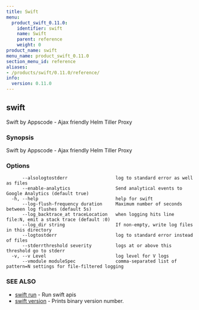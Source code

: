```yaml
---
title: Swift
menu:
  product_swift_0.11.0:
    identifier: swift
    name: Swift
    parent: reference
    weight: 0
product_name: swift
menu_name: product_swift_0.11.0
section_menu_id: reference
aliases:
- /products/swift/0.11.0/reference/
info:
  version: 0.11.0
---
```


## swift

Swift by Appscode - Ajax friendly Helm Tiller Proxy

### Synopsis

Swift by Appscode - Ajax friendly Helm Tiller Proxy

### Options

```
      --alsologtostderr                  log to standard error as well as files
      --enable-analytics                 Send analytical events to Google Analytics (default true)
  -h, --help                             help for swift
      --log-flush-frequency duration     Maximum number of seconds between log flushes (default 5s)
      --log_backtrace_at traceLocation   when logging hits line file:N, emit a stack trace (default :0)
      --log_dir string                   If non-empty, write log files in this directory
      --logtostderr                      log to standard error instead of files
      --stderrthreshold severity         logs at or above this threshold go to stderr
  -v, --v Level                          log level for V logs
      --vmodule moduleSpec               comma-separated list of pattern=N settings for file-filtered logging
```

### SEE ALSO

* [swift run](/products/swift/0.11.0/reference/swift_run)	 - Run swift apis
* [swift version](/products/swift/0.11.0/reference/swift_version)	 - Prints binary version number.

